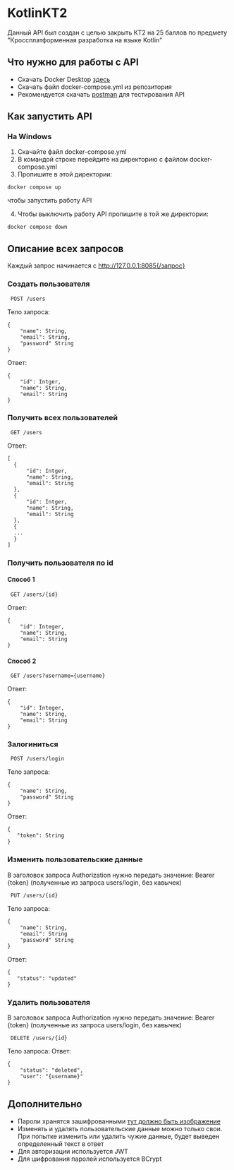 # KotlinKT2

Данный API был создан с целью закрыть КТ2 на 25 баллов по предмету "Кроссплатформенная разработка на языке Kotlin"

## Что нужно для работы с API
* Скачать Docker Desktop [здесь](https://www.docker.com/products/docker-desktop/)
* Скачать файл docker-compose.yml из репозитория 
* Рекомендуется скачать [postman](https://www.postman.com/downloads/) для тестирования API

## Как запустить API 

### На Windows
1. Скачайте файл docker-compose.yml 
2. В командой строке перейдите на директорию с файлом docker-compose.yml
3. Пропишите в этой директории:
```
docker compose up
```
чтобы запустить работу API

4. Чтобы выключить работу API пропишите в той же директории:
```
docker compose down
```

## Описание всех запросов

Каждый запрос начинается с http://127.0.0.1:8085{/запрос}

### Создать пользователя 
```
 POST /users
```
Тело запроса:
```
{
    "name": String,
    "email": String,
    "password" String
}
```
Ответ:
```
{
    "id": Intger,
    "name": String,
    "email": String
}
```

### Получить всех пользователей
```
 GET /users
```

Ответ:
```
[
  {
      "id": Intger,
      "name": String,
      "email": String
  },
  {
      "id": Intger,
      "name": String,
      "email": String
  },
  {
  ...
  }
]
```

### Получить пользователя по id

#### Способ 1 

```
 GET /users/{id}
```

Ответ:
```
{
    "id": Integer,
    "name": String,
    "email": String
}
```

#### Способ 2

```
 GET /users?username={username}
```

Ответ:
```
{
    "id": Integer,
    "name": String,
    "email": String
}
```

### Залогиниться
```
 POST /users/login
```
Тело запроса:
```
{
    "name": String,
    "password" String
}
```
Ответ:
```
{
   "token": String
}
```

### Изменить пользовательские данные

В заголовок запроса Authorization нужно передать значение: Bearer {token} (полученные из запроса users/login, без кавычек)

```
 PUT /users/{id}
```
Тело запроса:
```
{
    "name": String,
    "email": String
    "password" String
}
```
Ответ:
```
{
   "status": "updated"
}
```

### Удалить пользователя

В заголовок запроса Authorization нужно передать значение: Bearer {token} (полученные из запроса users/login, без кавычек)

```
 DELETE /users/{id}
```
Тело запроса:
Ответ:
```
{
    "status": "deleted",
    "user": "{username}"
}
```

## Дополнительно
* Пароли хранятся зашифрованными
  [тут должно быть изображение](https://i.ibb.co/8nbffrv3/image.png)
* Изменять и удалять пользовательские данные можно только свои. При попытке изменить или удалить чужие данные, будет выведен определенный текст в ответ
* Для авторизации используется JWT
* Для шифрования паролей используется BCrypt
